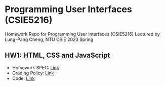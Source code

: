 # Programming User Interfaces (CSIE5216)
Homework Repo for Programming User Interfaces (CSIE5216)
Lectured by Lung-Pang Cheng, NTU CSIE
2023 Spring

## HW1: HTML, CSS and JavaScript
- Homework SPEC: [Link](https://hackmd.io/@JzlEUD93ThWqJ7ZGOqTbeQ/Sk1OTRcJn)
- Grading Policy: [Link](https://hackmd.io/@JzlEUD93ThWqJ7ZGOqTbeQ/rkD7UmVl3)
- Code: [Link](https://github.com/orangeorangehuang/Programming-User-Interfaces/tree/main/hw1-html-css-and-javascript)
